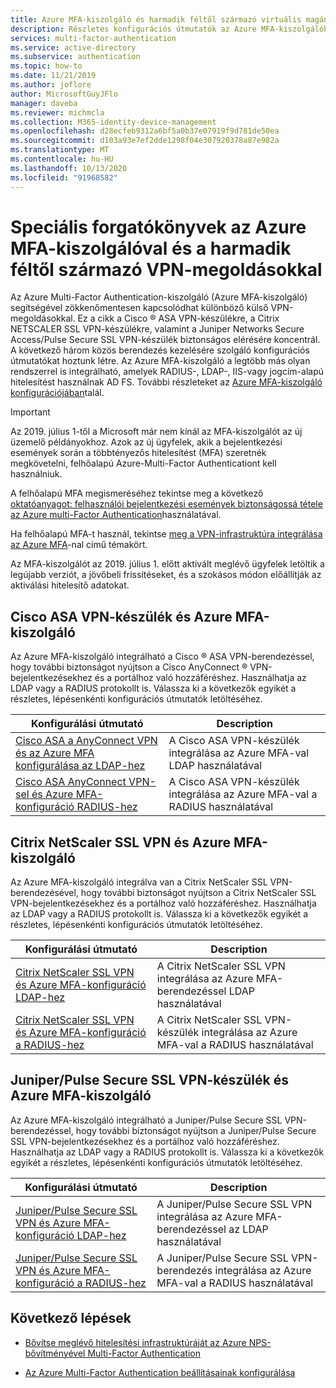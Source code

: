 ```yaml
---
title: Azure MFA-kiszolgáló és harmadik féltől származó virtuális magánhálózatok – Azure Active Directory
description: Részletes konfigurációs útmutatók az Azure MFA-kiszolgálóhoz a Cisco, a Citrix és a Juniper integrálásához.
services: multi-factor-authentication
ms.service: active-directory
ms.subservice: authentication
ms.topic: how-to
ms.date: 11/21/2019
ms.author: joflore
author: MicrosoftGuyJFlo
manager: daveba
ms.reviewer: michmcla
ms.collection: M365-identity-device-management
ms.openlocfilehash: d28ecfeb9312a6bf5a0b37e07919f9d781de50ea
ms.sourcegitcommit: d103a93e7ef2dde1298f04e307920378a87e982a
ms.translationtype: MT
ms.contentlocale: hu-HU
ms.lasthandoff: 10/13/2020
ms.locfileid: "91968582"
---
```

# <a name="advanced-scenarios-with-azure-mfa-server-and-third-party-vpn-solutions"></a>Speciális forgatókönyvek az Azure MFA-kiszolgálóval és a harmadik féltől származó VPN-megoldásokkal

Az Azure Multi-Factor Authentication-kiszolgáló (Azure MFA-kiszolgáló) segítségével zökkenőmentesen kapcsolódhat különböző külső VPN-megoldásokkal. Ez a cikk a Cisco &reg; ASA VPN-készülékre, a Citrix NETSCALER SSL VPN-készülékre, valamint a Juniper Networks Secure Access/Pulse Secure SSL VPN-készülék biztonságos elérésére koncentrál. A következő három közös berendezés kezelésére szolgáló konfigurációs útmutatókat hoztunk létre. Az Azure MFA-kiszolgáló a legtöbb más olyan rendszerrel is integrálható, amelyek RADIUS-, LDAP-, IIS-vagy jogcím-alapú hitelesítést használnak AD FS. További részleteket az [Azure MFA-kiszolgáló konfigurációjában](howto-mfaserver-deploy.md#next-steps)talál.

> [!IMPORTANT]
> Az 2019. július 1-től a Microsoft már nem kínál az MFA-kiszolgálót az új üzemelő példányokhoz. Azok az új ügyfelek, akik a bejelentkezési események során a többtényezős hitelesítést (MFA) szeretnék megkövetelni, felhőalapú Azure-Multi-Factor Authenticationt kell használniuk.
>
> A felhőalapú MFA megismeréséhez tekintse meg a következő [oktatóanyagot: felhasználói bejelentkezési események biztonságossá tétele az Azure multi-Factor Authentication](tutorial-enable-azure-mfa.md)használatával.
>
> Ha felhőalapú MFA-t használ, tekintse [meg a VPN-infrastruktúra integrálása az Azure MFA](howto-mfa-nps-extension-vpn.md)-nal című témakört.
>
> Az MFA-kiszolgálót az 2019. július 1. előtt aktivált meglévő ügyfelek letöltik a legújabb verziót, a jövőbeli frissítéseket, és a szokásos módon előállítják az aktiválási hitelesítő adatokat.

## <a name="cisco-asa-vpn-appliance-and-azure-mfa-server"></a>Cisco ASA VPN-készülék és Azure MFA-kiszolgáló
Az Azure MFA-kiszolgáló integrálható a Cisco &reg; ASA VPN-berendezéssel, hogy további biztonságot nyújtson a Cisco AnyConnect &reg; VPN-bejelentkezésekhez és a portálhoz való hozzáféréshez.  Használhatja az LDAP vagy a RADIUS protokollt is.  Válassza ki a következők egyikét a részletes, lépésenkénti konfigurációs útmutatók letöltéséhez.

| Konfigurálási útmutató | Description |
| --- | --- |
| [Cisco ASA a AnyConnect VPN és az Azure MFA konfigurálása az LDAP-hez](https://download.microsoft.com/download/A/2/0/A201567C-C3DE-4227-AF89-4567A470899E/Cisco_ASA_Azure_MFA_LDAP.docx) | A Cisco ASA VPN-készülék integrálása az Azure MFA-val LDAP használatával |
| [Cisco ASA AnyConnect VPN-sel és Azure MFA-konfiguráció RADIUS-hez](https://download.microsoft.com/download/4/5/7/4579C1CF-35B0-4FBE-8A1A-B49CB2CC0382/Cisco_ASA_Azure_MFA_RADIUS.docx) | A Cisco ASA VPN-készülék integrálása az Azure MFA-val a RADIUS használatával |

## <a name="citrix-netscaler-ssl-vpn-and-azure-mfa-server"></a>Citrix NetScaler SSL VPN és Azure MFA-kiszolgáló
Az Azure MFA-kiszolgáló integrálva van a Citrix NetScaler SSL VPN-berendezésével, hogy további biztonságot nyújtson a Citrix NetScaler SSL VPN-bejelentkezésekhez és a portálhoz való hozzáféréshez.  Használhatja az LDAP vagy a RADIUS protokollt is.  Válassza ki a következők egyikét a részletes, lépésenkénti konfigurációs útmutatók letöltéséhez.

| Konfigurálási útmutató | Description |
| --- | --- |
| [Citrix NetScaler SSL VPN és Azure MFA-konfiguráció LDAP-hez](https://download.microsoft.com/download/2/4/E/24E1E722-72DF-471F-A88A-D1338DB1AF83/Citrix_NS_Azure_MFA_LDAP.docx) | A Citrix NetScaler SSL VPN integrálása az Azure MFA-berendezéssel LDAP használatával |
| [Citrix NetScaler SSL VPN és Azure MFA-konfiguráció a RADIUS-hez](https://download.microsoft.com/download/1/A/4/1A482764-4A63-45C2-A5EC-2B673ACCDD12/Citrix_NS_Azure_MFA_RADIUS.docx) | A Citrix NetScaler SSL VPN-készülék integrálása az Azure MFA-val a RADIUS használatával |

## <a name="juniperpulse-secure-ssl-vpn-appliance-and-azure-mfa-server"></a>Juniper/Pulse Secure SSL VPN-készülék és Azure MFA-kiszolgáló
Az Azure MFA-kiszolgáló integrálható a Juniper/Pulse Secure SSL VPN-berendezéssel, hogy további biztonságot nyújtson a Juniper/Pulse Secure SSL VPN-bejelentkezésekhez és a portálhoz való hozzáféréshez.  Használhatja az LDAP vagy a RADIUS protokollt is.  Válassza ki a következők egyikét a részletes, lépésenkénti konfigurációs útmutatók letöltéséhez.

| Konfigurálási útmutató | Description |
| --- | --- |
| [Juniper/Pulse Secure SSL VPN és Azure MFA-konfiguráció LDAP-hez](https://download.microsoft.com/download/6/5/8/6587B418-75B1-4FCB-84D4-984BC479309E/JuniperPulse_Azure_MFA_LDAP.docx) | A Juniper/Pulse Secure SSL VPN integrálása az Azure MFA-berendezéssel az LDAP használatával |
| [Juniper/Pulse Secure SSL VPN és Azure MFA-konfiguráció a RADIUS-hez](https://download.microsoft.com/download/7/9/A/79AB3DAD-4799-4379-B1DA-B95ABDF231DC/JuniperPulse_Azure_MFA_RADIUS.docx) | A Juniper/Pulse Secure SSL VPN-berendezés integrálása az Azure MFA-val a RADIUS használatával |

## <a name="next-steps"></a>Következő lépések

- [Bővítse meglévő hitelesítési infrastruktúráját az Azure NPS-bővítményével Multi-Factor Authentication](howto-mfa-nps-extension.md)

- [Az Azure Multi-Factor Authentication beállításainak konfigurálása](howto-mfa-mfasettings.md)
